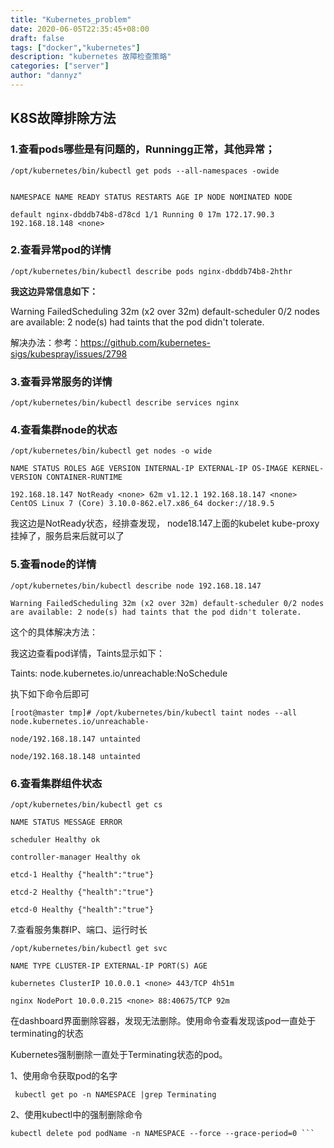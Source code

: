 ```yaml
---
title: "Kubernetes_problem"
date: 2020-06-05T22:35:45+08:00
draft: false
tags: ["docker","kubernetes"]
description: "kubernetes 故障检查策略"
categories: ["server"]
author: "dannyz"
---
```


## K8S故障排除方法

### 1.查看pods哪些是有问题的，Runningg正常，其他异常；

```
/opt/kubernetes/bin/kubectl get pods --all-namespaces -owide


NAMESPACE NAME READY STATUS RESTARTS AGE IP NODE NOMINATED NODE

default nginx-dbddb74b8-d78cd 1/1 Running 0 17m 172.17.90.3 192.168.18.148 <none>
```
### 2.查看异常pod的详情

```
/opt/kubernetes/bin/kubectl describe pods nginx-dbddb74b8-2hthr
```

**我这边异常信息如下：**

Warning FailedScheduling 32m (x2 over 32m) default-scheduler 0/2 nodes are available: 2 node(s) had taints that the pod didn't tolerate.

解决办法：参考：https://github.com/kubernetes-sigs/kubespray/issues/2798

### 3.查看异常服务的详情

```
/opt/kubernetes/bin/kubectl describe services nginx
```
### 4.查看集群node的状态

```
/opt/kubernetes/bin/kubectl get nodes -o wide

NAME STATUS ROLES AGE VERSION INTERNAL-IP EXTERNAL-IP OS-IMAGE KERNEL-VERSION CONTAINER-RUNTIME

192.168.18.147 NotReady <none> 62m v1.12.1 192.168.18.147 <none> CentOS Linux 7 (Core) 3.10.0-862.el7.x86_64 docker://18.9.5

```
我这边是NotReady状态，经排查发现， node18.147上面的kubelet kube-proxy挂掉了，服务启来后就可以了

### 5.查看node的详情

```
/opt/kubernetes/bin/kubectl describe node 192.168.18.147

Warning FailedScheduling 32m (x2 over 32m) default-scheduler 0/2 nodes are available: 2 node(s) had taints that the pod didn't tolerate.
```
这个的具体解决方法：

我这边查看pod详情，Taints显示如下：

Taints: node.kubernetes.io/unreachable:NoSchedule

执下如下命令后即可

```
[root@master tmp]# /opt/kubernetes/bin/kubectl taint nodes --all node.kubernetes.io/unreachable-

node/192.168.18.147 untainted

node/192.168.18.148 untainted
```

### 6.查看集群组件状态

```
/opt/kubernetes/bin/kubectl get cs

NAME STATUS MESSAGE ERROR

scheduler Healthy ok

controller-manager Healthy ok

etcd-1 Healthy {"health":"true"}

etcd-2 Healthy {"health":"true"}

etcd-0 Healthy {"health":"true"}
```
7.查看服务集群IP、端口、运行时长
```
/opt/kubernetes/bin/kubectl get svc

NAME TYPE CLUSTER-IP EXTERNAL-IP PORT(S) AGE

kubernetes ClusterIP 10.0.0.1 <none> 443/TCP 4h51m

nginx NodePort 10.0.0.215 <none> 88:40675/TCP 92m
```

在dashboard界面删除容器，发现无法删除。使用命令查看发现该pod一直处于terminating的状态

Kubernetes强制删除一直处于Terminating状态的pod。

1、使用命令获取pod的名字
```
 kubectl get po -n NAMESPACE |grep Terminating
```
2、使用kubectl中的强制删除命令
```
kubectl delete pod podName -n NAMESPACE --force --grace-period=0 ```